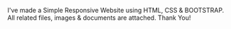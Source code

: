 I've made a Simple Responsive Website using HTML, CSS & BOOTSTRAP.
All related files, images & documents are attached.
Thank You!
